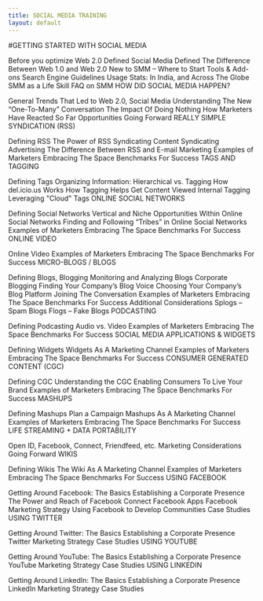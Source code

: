 ```yaml
---
title: SOCIAL MEDIA TRAINING
layout: default
---
```


#GETTING STARTED WITH SOCIAL MEDIA

Before you optimize
Web 2.0 Defined
Social Media Defined
The Difference Between Web 1.0 and Web 2.0
New to SMM – Where to Start
Tools & Add-ons
Search Engine Guidelines
Usage Stats: In India, and Across The Globe
SMM as a Life Skill
FAQ on SMM
HOW DID SOCIAL MEDIA HAPPEN?

General Trends That Led to Web 2.0, Social Media
Understanding The New “One-To-Many” Conversation
The Impact Of Doing Nothing
How Marketers Have Reacted So Far
Opportunities Going Forward
REALLY SIMPLE SYNDICATION (RSS)

Defining RSS
The Power of RSS
Syndicating Content
Syndicating Advertising
The Difference Between RSS and E-mail Marketing
Examples of Marketers Embracing The Space
Benchmarks For Success
TAGS AND TAGGING

Defining Tags
Organizing Information: Hierarchical vs. Tagging
How del.icio.us Works
How Tagging Helps Get Content Viewed
Internal Tagging
Leveraging "Cloud" Tags
ONLINE SOCIAL NETWORKS

Defining Social Networks
Vertical and Niche Opportunities Within Online
Social Networks
Finding and Following “Tribes” in Online Social Networks
Examples of Marketers Embracing The Space
Benchmarks For Success
ONLINE VIDEO

Online Video
Examples of Marketers Embracing The Space
Benchmarks For Success
MICRO-BLOGS / BLOGS

Defining Blogs, Blogging
Monitoring and Analyzing Blogs
Corporate Blogging
Finding Your Company’s Blog Voice
Choosing Your Company’s Blog Platform
Joining The Conversation
Examples of Marketers Embracing The Space
Benchmarks For Success
Additional Considerations
Splogs – Spam Blogs
Flogs – Fake Blogs
PODCASTING

Defining Podcasting
Audio vs. Video
Examples of Marketers Embracing The Space
Benchmarks For Success
SOCIAL MEDIA APPLICATIONS & WIDGETS

Defining Widgets
Widgets As A Marketing Channel
Examples of Marketers Embracing The Space
Benchmarks For Success
CONSUMER GENERATED CONTENT (CGC)

Defining CGC
Understanding the CGC
Enabling Consumers To Live Your Brand
Examples of Marketers Embracing The Space
Benchmarks For Success
MASHUPS

Defining Mashups Plan a Campaign
Mashups As A Marketing Channel
Examples of Marketers Embracing The Space
Benchmarks For Success
LIFE STREAMING + DATA PORTABILITY

Open ID, Facebook, Connect, Friendfeed, etc.
Marketing Considerations Going Forward
WIKIS

Defining Wikis
The Wiki As A Marketing Channel
Examples of Marketers Embracing The Space
Benchmarks For Success
USING FACEBOOK

Getting Around Facebook: The Basics
Establishing a Corporate Presence
The Power and Reach of Facebook Connect
Facebook Apps
Facebook Marketing Strategy
Using Facebook to Develop Communities
Case Studies
USING TWITTER

Getting Around Twitter: The Basics
Establishing a Corporate Presence
Twitter Marketing Strategy
Case Studies
USING YOUTUBE

Getting Around YouTube: The Basics
Establishing a Corporate Presence
YouTube Marketing Strategy
Case Studies
USING LINKEDIN

Getting Around LinkedIn: The Basics
Establishing a Corporate Presence
LinkedIn Marketing Strategy
Case Studies